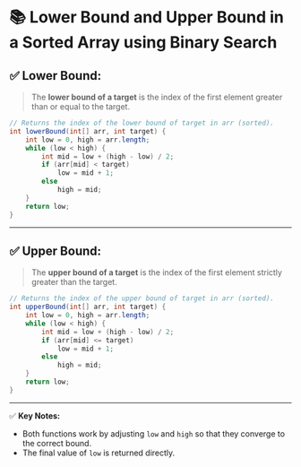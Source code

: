 # 📚 Lower Bound and Upper Bound in a Sorted Array using Binary Search 


## ✅ Lower Bound:

> The **lower bound of a target** is the index of the first element greater than or equal to the target.

```java
// Returns the index of the lower bound of target in arr (sorted).
int lowerBound(int[] arr, int target) {
    int low = 0, high = arr.length;
    while (low < high) {
        int mid = low + (high - low) / 2;
        if (arr[mid] < target)
            low = mid + 1;
        else
            high = mid;
    }
    return low;
}

```

----------

## ✅ Upper Bound:

> The **upper bound of a target** is the index of the first element strictly greater than the target.

```java
// Returns the index of the upper bound of target in arr (sorted).
int upperBound(int[] arr, int target) {
    int low = 0, high = arr.length;
    while (low < high) {
        int mid = low + (high - low) / 2;
        if (arr[mid] <= target)
            low = mid + 1;
        else
            high = mid;
    }
    return low;
}

```

----------

✅ **Key Notes:**

-   Both functions work by adjusting `low` and `high` so that they converge to the correct bound.
-   The final value of `low` is returned directly.
    

